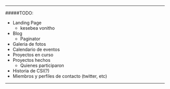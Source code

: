 **********************
#####TODO:
* Landing Page
	- kesebea vonitho
* Blog
	- Paginator
* Galeria de fotos
* Calendario de eventos
* Proyectos en curso
* Proyectos hechos
	- Quienes participaron
* Historia de CSI(?)
* Miembros y perfiles de contacto (twitter, etc)
***********************
